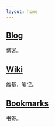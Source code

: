 ```yaml
---
layout: home
---
```


## [Blog](/blog/)
博客。

## [Wiki](/wiki.html)
维基，笔记。

## [Bookmarks](/bookmarks/)
书签。
